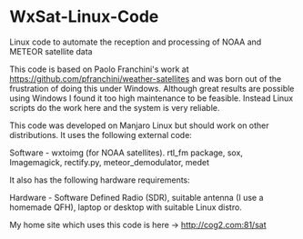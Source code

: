 # WxSat-Linux-Code
Linux code to automate the reception and processing of NOAA and METEOR satellite data

This code is based on Paolo Franchini's work at https://github.com/pfranchini/weather-satellites and was born out of the frustration of doing this under Windows. Although great results are possible using Windows I found it too high maintenance to be feasible. Instead Linux scripts do the work here and the system is very reliable.

This code was developed on Manjaro Linux but should work on other distributions. It uses the following external code:

Software - wxtoimg (for NOAA satellites). rtl_fm package, sox, Imagemagick, rectify.py, meteor_demodulator, medet

It also has the following hardware requirements:

Hardware - Software Defined Radio (SDR), suitable antenna (I use a homemade QFH), laptop or desktop with suitable Linux distro.

My home site which uses this code is here -> http://cog2.com:81/sat
